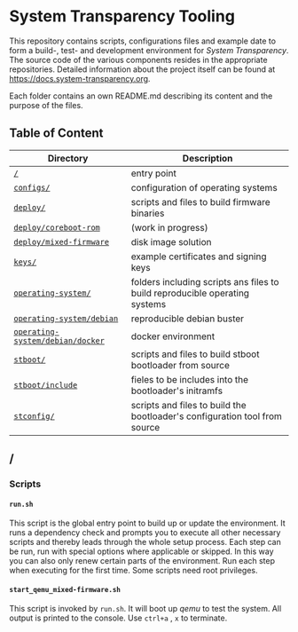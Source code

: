 # System Transparency Tooling
This repository contains scripts, configurations files and example date to form a build-, test- and development environment for *System Transparency*.
The source code of the various components resides in the appropriate repositories. Detailed information about the project itself can be found at https://docs.system-transparency.org.

Each folder contains an own README.md describing its content and the purpose of the files.

## Table of Content
Directory | Description
------------ | -------------
[`/`](#/) | entry point
[`configs/`](configs/README.md) | configuration of operating systems
[`deploy/`](deploy/README.md) | scripts and files to build firmware binaries
[`deploy/coreboot-rom`](deploy/coreboot-rom/README.md) | (work in progress)
[`deploy/mixed-firmware`](deploy/mixed-firmware/README.md) | disk image solution
[`keys/`](keys/README.md) | example certificates and signing keys
[`operating-system/`](operating-system/README.md) | folders including scripts ans files to build reproducible operating systems
[`operating-system/debian`](operating-system/debian/README.md) | reproducible debian buster
[`operating-system/debian/docker`](operating-system/debian/docker/README.md) | docker environment
[`stboot/`](stboot/README.md) | scripts and files to build stboot bootloader from source 
[`stboot/include`](stboot/include/README.md) | fieles to be includes into the bootloader's initramfs
[`stconfig/`](stconfig/README.md) | scripts and files to build the bootloader's configuration tool from source

## /
### Scripts
#### `run.sh`
This script is the global entry point to build up or update the environment.
It runs a dependency check and prompts you to execute all other necessary scripts and thereby leads through the whole setup process. Each step can be run, run with special options where applicable or skipped. In this way you can also only renew certain parts of the environment.
Run each step when executing for the first time. Some scripts need root privileges.

#### `start_qemu_mixed-firmware.sh`
This script is invoked by `run.sh`. It will boot up *qemu* to test the system. All output is printed to the console.
Use `ctrl+a` , `x` to terminate.

